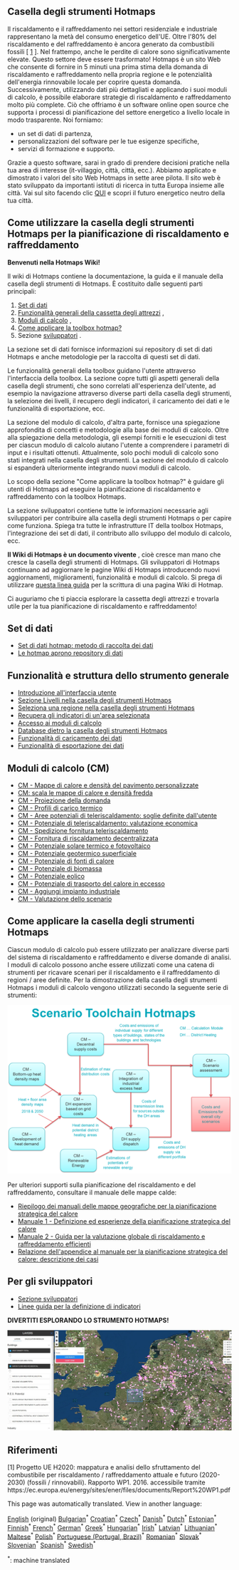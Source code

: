 <h2> Casella degli strumenti Hotmaps </h2><p> Il riscaldamento e il raffreddamento nei settori residenziale e industriale rappresentano la metà del consumo energetico dell&#39;UE. Oltre l&#39;80% del riscaldamento e del raffreddamento è ancora generato da combustibili fossili [ <a href="#References">1</a> ]. Nel frattempo, anche le perdite di calore sono significativamente elevate. Questo settore deve essere trasformato! Hotmaps è un sito Web che consente di fornire in 5 minuti una prima stima della domanda di riscaldamento e raffreddamento nella propria regione e le potenzialità dell&#39;energia rinnovabile locale per coprire questa domanda. Successivamente, utilizzando dati più dettagliati e applicando i suoi moduli di calcolo, è possibile elaborare strategie di riscaldamento e raffreddamento molto più complete. Ciò che offriamo è un software online open source che supporta i processi di pianificazione del settore energetico a livello locale in modo trasparente. Noi forniamo: </p><ul><li> un set di dati di partenza, </li><li> personalizzazioni del software per le tue esigenze specifiche, </li><li> servizi di formazione e supporto. </li></ul><p> Grazie a questo software, sarai in grado di prendere decisioni pratiche nella tua area di interesse (it-villaggio, città, città, ecc.). Abbiamo applicato e dimostrato i valori del sito Web Hotmaps in sette aree pilota. Il sito web è stato sviluppato da importanti istituti di ricerca in tutta Europa insieme alle città. Vai sul sito facendo clic <a href="https://www.hotmaps.hevs.ch/map">QUI</a> e scopri il futuro energetico neutro della tua città. </p><h2> Come utilizzare la casella degli strumenti Hotmaps per la pianificazione di riscaldamento e raffreddamento </h2><p> <strong>Benvenuti nella Hotmaps Wiki!</strong> </p><p> Il wiki di Hotmaps contiene la documentazione, la guida e il manuale della casella degli strumenti di Hotmaps. È costituito dalle seguenti parti principali: </p><ol><li> <a href="#Data-sets">Set di dati</a> </li><li> <a href="#General-tool-functionalities-and-structure">Funzionalità generali della cassetta degli attrezzi</a> , </li><li> <a href="#Calculation-modules-cm">Moduli di calcolo</a> , </li><li> <a href="#How-to-apply-Hotmaps-toolbox">Come applicare la toolbox hotmap?</a> </li><li> Sezione <a href="#For-developers">sviluppatori</a> . </li></ol><p> La sezione set di dati fornisce informazioni sui repository di set di dati Hotmaps e anche metodologie per la raccolta di questi set di dati. </p><p> Le funzionalità generali della toolbox guidano l&#39;utente attraverso l&#39;interfaccia della toolbox. La sezione copre tutti gli aspetti generali della casella degli strumenti, che sono correlati all&#39;esperienza dell&#39;utente, ad esempio la navigazione attraverso diverse parti della casella degli strumenti, la selezione dei livelli, il recupero degli indicatori, il caricamento dei dati e le funzionalità di esportazione, ecc. </p><p> La sezione del modulo di calcolo, d&#39;altra parte, fornisce una spiegazione approfondita di concetti e metodologie alla base dei moduli di calcolo. Oltre alla spiegazione della metodologia, gli esempi forniti e le esecuzioni di test per ciascun modulo di calcolo aiutano l&#39;utente a comprendere i parametri di input e i risultati ottenuti. Attualmente, solo pochi moduli di calcolo sono stati integrati nella casella degli strumenti. La sezione del modulo di calcolo si espanderà ulteriormente integrando nuovi moduli di calcolo. </p><p> Lo scopo della sezione &quot;Come applicare la toolbox hotmap?&quot; è guidare gli utenti di Hotmaps ad eseguire la pianificazione di riscaldamento e raffreddamento con la toolbox Hotmaps. </p><p> La sezione sviluppatori contiene tutte le informazioni necessarie agli sviluppatori per contribuire alla casella degli strumenti Hotmaps o per capire come funziona. Spiega tra tutte le infrastrutture IT della toolbox Hotmaps, l&#39;integrazione dei set di dati, il contributo allo sviluppo del modulo di calcolo, ecc. </p><p> <strong>Il Wiki di Hotmaps è un documento vivente</strong> , cioè cresce man mano che cresce la casella degli strumenti di Hotmaps. Gli sviluppatori di Hotmaps continuano ad aggiornare le pagine Wiki di Hotmaps introducendo nuovi aggiornamenti, miglioramenti, funzionalità e moduli di calcolo. Si prega di utilizzare <a href="https://github.com/HotMaps/hotmaps_wiki/wiki/Guidelines-for-writing-a-Hotmaps-Wiki-page">questa linea guida</a> per la scrittura di una pagina Wiki di Hotmap. </p><p> Ci auguriamo che ti piaccia esplorare la cassetta degli attrezzi e trovarla utile per la tua pianificazione di riscaldamento e raffreddamento! </p><h2> Set di dati </h2><ul><li> <a href="Hotmaps-data-set-method-of-data-collection">Set di dati hotmap: metodo di raccolta dei dati</a> </li><li> <a href="Hotmaps-open-data-repositories">Le hotmap aprono repository di dati</a> </li></ul><h2> Funzionalità e struttura dello strumento generale </h2><ul><li> <a href="Introduction-to-user-interface">Introduzione all&#39;interfaccia utente</a> </li><li> <a href="Layers-section-in-the-Hotmaps-toolbox">Sezione Livelli nella casella degli strumenti Hotmaps</a> </li><li> <a href="Select-a-region-in-the-Hotmaps-toolbox">Seleziona una regione nella casella degli strumenti Hotmaps</a> </li><li> <a href="Retrieve-indicators-of-a-selected-area">Recupera gli indicatori di un&#39;area selezionata</a> </li><li> <a href="Access-to-calculation-modules">Accesso ai moduli di calcolo</a> </li><li> <a href="Database-behind-the-Hotmaps-toolbox">Database dietro la casella degli strumenti Hotmaps</a> </li><li> <a href="Data-upload-functionalities">Funzionalità di caricamento dei dati</a> </li><li> <a href="Data-export-functionalities">Funzionalità di esportazione dei dati</a> </li></ul><h2> Moduli di calcolo (CM) </h2><ul><li> <a href="CM-Customized-heat-and-floor-area-density-maps">CM - Mappe di calore e densità del pavimento personalizzate</a> </li><li> <a href="CM-Scale-heat-and-cool-density-maps">CM: scala le mappe di calore e densità fredda</a> </li><li> <a href="CM-Demand-projection">CM - Proiezione della domanda</a> </li><li> <a href="CM-Heat-load-profiles">CM - Profili di carico termico</a> </li><li> <a href="CM-District-heating-potential-areas-user-defined-thresholds">CM - Aree potenziali di teleriscaldamento: soglie definite dall&#39;utente</a> </li><li> <a href="CM-District-heating-potential-economic-assessment">CM - Potenziale di teleriscaldamento: valutazione economica</a> </li><li> <a href="CM-District-heating-supply-dispatch">CM - Spedizione fornitura teleriscaldamento</a> </li><li> <a href="CM-Decentral-heating-supply">CM - Fornitura di riscaldamento decentralizzata</a> </li><li> <a href="CM-Solar-thermal-and-PV-potential">CM - Potenziale solare termico e fotovoltaico</a> </li><li> <a href="CM-Shallow-geothermal-potential">CM - Potenziale geotermico superficiale</a> </li><li> <a href="CM-Heat-source-potential">CM - Potenziale di fonti di calore</a> </li><li> <a href="CM-Biomass-potential">CM - Potenziale di biomassa</a> </li><li> <a href="CM-Wind-potential">CM - Potenziale eolico</a> </li><li> <a href="CM-Excess-heat-transport-potential">CM - Potenziale di trasporto del calore in eccesso</a> </li><li> <a href="CM-add-industry-plant">CM - Aggiungi impianto industriale</a> </li><li> <a href="CM-Scenario-assessment">CM - Valutazione dello scenario</a> </li></ul><h2> Come applicare la casella degli strumenti Hotmaps </h2><p> Ciascun modulo di calcolo può essere utilizzato per analizzare diverse parti del sistema di riscaldamento e raffreddamento e diverse domande di analisi. I moduli di calcolo possono anche essere utilizzati come una catena di strumenti per ricavare scenari per il riscaldamento e il raffreddamento di regioni / aree definite. Per la dimostrazione della casella degli strumenti Hotmaps i moduli di calcolo vengono utilizzati secondo la seguente serie di strumenti: </p><p><img alt="" src="https://github.com/HotMaps/hotmaps_wiki/blob/master/Images/Hotmaps_toolchain_2019-05-09.png"/></p><p> Per ulteriori supporti sulla pianificazione del riscaldamento e del raffreddamento, consultare il manuale delle mappe calde: </p><ul><li> <a href="https://www.hotmaps-project.eu/wp-content/uploads/2019/04/Summary-Hotmaps-Handbook.pdf">Riepilogo dei manuali delle mappe geografiche per la pianificazione strategica del calore</a> </li><li> <a href="https://vbn.aau.dk/da/publications/definition-amp-experiences-of-strategic-heat-planning">Manuale 1 - Definizione ed esperienze della pianificazione strategica del calore</a> </li><li> <a href="https://vbn.aau.dk/da/publications/guidance-for-the-comprehensive-assessment-of-efficient-heating-an">Manuale 2 - Guida per la valutazione globale di riscaldamento e raffreddamento efficienti</a> </li><li> <a href="https://vbn.aau.dk/da/publications/appendix-report-to-the-hotmaps-handbook-for-strategic-heat-planni">Relazione dell&#39;appendice al manuale per la pianificazione strategica del calore: descrizione dei casi</a> </li></ul><h2> Per gli sviluppatori </h2><ul><li> <a href="Developers">Sezione sviluppatori</a> </li><li> <a href="Guidelines-for-defining-indicators">Linee guida per la definizione di indicatori</a> </li></ul><p> <strong>DIVERTITI ESPLORANDO LO STRUMENTO HOTMAPS!</strong> </p><p><img alt="" src="https://github.com/HotMaps/hotmaps_wiki/blob/master/Images/Hotmaps_test.JPG"/></p><h2> Riferimenti </h2><p> [1] Progetto UE H2020: mappatura e analisi dello sfruttamento del combustibile per riscaldamento / raffreddamento attuale e futuro (2020-2030) (fossili / rinnovabili). Rapporto WP1. 2016. accessibile tramite https://ec.europa.eu/energy/sites/ener/files/documents/Report%20WP1.pdf </p>

This page was automatically translated. View in another language:

[English](en-Home) (original) [Bulgarian](bg-Home)<sup>\*</sup> [Croatian](hr-Home)<sup>\*</sup> [Czech](cs-Home)<sup>\*</sup> [Danish](da-Home)<sup>\*</sup> [Dutch](nl-Home)<sup>\*</sup> [Estonian](et-Home)<sup>\*</sup> [Finnish](fi-Home)<sup>\*</sup> [French](fr-Home)<sup>\*</sup> [German](de-Home)<sup>\*</sup> [Greek](el-Home)<sup>\*</sup> [Hungarian](hu-Home)<sup>\*</sup> [Irish](ga-Home)<sup>\*</sup>  [Latvian](lv-Home)<sup>\*</sup> [Lithuanian](lt-Home)<sup>\*</sup> [Maltese](mt-Home)<sup>\*</sup> [Polish](pl-Home)<sup>\*</sup> [Portuguese (Portugal, Brazil)](pt-Home)<sup>\*</sup> [Romanian](ro-Home)<sup>\*</sup> [Slovak](sk-Home)<sup>\*</sup> [Slovenian](sl-Home)<sup>\*</sup> [Spanish](es-Home)<sup>\*</sup> [Swedish](sv-Home)<sup>\*</sup> 

<sup>\*</sup>: machine translated
